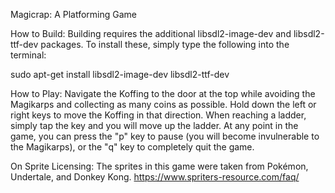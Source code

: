 Magicrap: A Platforming Game

How to Build:
Building requires the additional libsdl2-image-dev and libsdl2-ttf-dev
packages. To install these, simply type the following into the terminal:

sudo apt-get install libsdl2-image-dev libsdl2-ttf-dev

How to Play:
Navigate the Koffing to the door at the top while avoiding the Magikarps and
collecting as many coins as possible. Hold down the left or right keys to move
the Koffing in that direction. When reaching a ladder, simply tap the key and
you will move up the ladder. At any point in the game, you can press the "p"
key to pause (you will become invulnerable to the Magikarps), or the "q" key
to completely quit the game.

On Sprite Licensing:
The sprites in this game were taken from Pokémon, Undertale, and Donkey Kong.
https://www.spriters-resource.com/faq/
